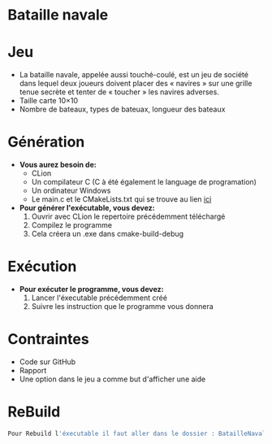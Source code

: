 # Bataille navale
# Jeu
- La bataille navale, appelée aussi touché-coulé, est un jeu de société dans lequel deux joueurs doivent placer des « navires » sur une grille tenue secrète et tenter de « toucher » les navires adverses. 
- Taille carte 10×10
- Nombre de bateaux, types de bateuax, longueur des bateaux
# Génération
* **Vous aurez besoin de:**
  * CLion
  * Un compilateur C (C à été également le language de programation)
  * Un ordinateur Windows
  * Le main.c et le CMakeLists.txt qui se trouve au lien [ici](https://github.com/Ruimmp/BatailleNavale)
* **Pour générer l'exécutable, vous devez:**
  1. Ouvrir avec CLion le repertoire précédemment téléchargé
  2. Compilez le programme
  3. Cela créera un .exe dans cmake-build-debug
# Exécution
* **Pour exécuter le programme, vous devez:**
  1. Lancer l'éxecutable précédemment créé
  2. Suivre les instruction que le programme vous donnera
# Contraintes
* Code sur GitHub
* Rapport
 * Une option dans le jeu a comme but d'afficher une aide
# ReBuild
```bash
Pour Rebuild l'éxecutable il faut aller dans le dossier : BatailleNaval et, clicker sur main.c, cela vous premettra de l'ouvrir dans CLion.
```
